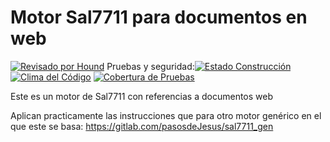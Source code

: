 # Motor Sal7711 para documentos en web


[![Revisado por Hound](https://img.shields.io/badge/Reviewed_by-Hound-8E64B0.svg)](https://houndci.com) Pruebas y seguridad:[![Estado Construcción](https://gitlab.com/pasosdeJesus/sal7711_web/badges/main/pipeline.svg)](https://gitlab.com/pasosdeJesus/sal7711_web/-/pipelines?page=1&scope=all&ref=main) [![Clima del Código](https://codeclimate.com/github/pasosdeJesus/sal7711_web/badges/gpa.svg)](https://codeclimate.com/github/pasosdeJesus/sal7711_web) [![Cobertura de Pruebas](https://codeclimate.com/github/pasosdeJesus/sal7711_web/badges/coverage.svg)](https://codeclimate.com/github/pasosdeJesus/sal7711_web)

Este es un motor de Sal7711 con referencias a documentos web

Aplican practicamente las instrucciones que para otro motor genérico en el que
este se basa:
	https://gitlab.com/pasosdeJesus/sal7711_gen

